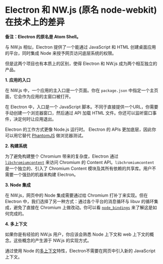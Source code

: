 # Electron 和 NW.js (原名 node-webkit) 在技术上的差异

__备注：Electron 的原名是 Atom Shell。__

与 NW.js 相似，Electron 提供了一个能通过 JavaScript 和 HTML 创建桌面应用的平台，同时集成 Node 来授予网页访问底层系统的权限。

但是这两个项目也有本质上的区别，使得 Electron 和 NW.js 成为两个相互独立的产品。

__1. 应用的入口__

在 NW.js 中，一个应用的主入口是一个页面。你在 `package.json` 中指定一个主页面，它会作为应用的主窗口被打开。

在 Electron 中，入口是一个 JavaScript 脚本。不同于直接提供一个URL，你需要手动创建一个浏览器窗口，然后通过 API 加载 HTML 文件。你还可以监听窗口事件，决定何时让应用退出。

Electron 的工作方式更像 Node.js 运行时。 Electron 的 APIs 更加底层，因此你可以用它替代 [PhantomJS](http://phantomjs.org/) 做浏览器测试。

__2. 构建系统__

为了避免构建整个 Chromium 带来的复杂度，Electron 通过 [`libchromiumcontent`](https://github.com/brightray/libchromiumcontent) 来访问 Chromium 的 Content API。`libchromiumcontent` 是一个独立的、引入了 Chromium Content 模块及其所有依赖的共享库。用户不需要一个强劲的机器来构建 Electron。

__3. Node 集成__

在 NW.js，网页中的 Node 集成需要通过给 Chromium 打补丁来实现。但在 Electron 中，我们选择了另一种方式：通过各个平台的消息循环与 libuv 的循环集成，避免了直接在 Chromium 上做改动。你可以看 [`node_bindings`][node-bindings] 来了解这是如何完成的。

__4. 多上下文__

如果你是有经验的 NW.js 用户，你应该会熟悉 Node 上下文和 web 上下文的概念。这些概念的产生源于 NW.js 的实现方式。

通过使用 Node 的[多上下文](http://strongloop.com/strongblog/whats-new-node-js-v0-12-multiple-context-execution/)特性，Electron不需要在网页中引入新的 JavaScript 上下文。

[node-bindings]: https://github.com/atom/electron/tree/master/atom/common
